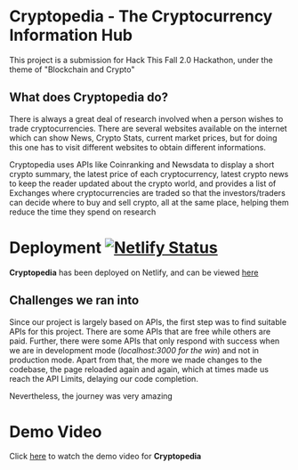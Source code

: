 # Cryptopedia - The Cryptocurrency Information Hub

This project is a submission for Hack This Fall 2.0 Hackathon, under the theme of "Blockchain and Crypto"

## What does Cryptopedia do?

There is always a great deal of research involved when a person wishes to trade cryptocurrencies. There are several websites available on the internet which can show News, Crypto Stats, current market prices, but for doing this one has to visit different websites to obtain different informations.

Cryptopedia uses APIs like Coinranking and Newsdata to display a short crypto summary, the latest price of each cryptocurrency, latest crypto news to keep the reader updated about the crypto world, and provides a list of Exchanges where cryptocurrencies are traded so that the investors/traders can decide where to buy and sell crypto, all at the same place, helping them reduce the time they spend on research

# Deployment [![Netlify Status](https://api.netlify.com/api/v1/badges/42076a81-1471-4b9f-b659-67600ab2d522/deploy-status)](https://app.netlify.com/sites/focused-kepler-ff46de/deploys)

**Cryptopedia** has been deployed on Netlify, and can be viewed [here](https://focused-kepler-ff46de.netlify.app/)

## Challenges we ran into

Since our project is largely based on APIs, the first step was to find suitable APIs for this project. There are some APIs that are free while others are paid. Further, there were some APIs that only respond with success when we are in development mode (_localhost:3000 for the win_) and not in production mode.
Apart from that, the more we made changes to the codebase, the page reloaded again and again, which at times made us reach the API Limits, delaying our code completion.

Nevertheless, the journey was very amazing

# Demo Video

Click [here](https://www.youtube.com/watch?v=AAkGKHzbNqw&ab_channel=SaniyaBhargav) to watch the demo video for **Cryptopedia**
